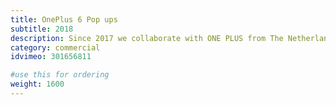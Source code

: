 ```yaml
---
title: OnePlus 6 Pop ups
subtitle: 2018 
description: Since 2017 we collaborate with ONE PLUS from The Netherlands.
category: commercial
idvimeo: 301656811

#use this for ordering
weight: 1600
---
```

<!--stackedit_data:
eyJoaXN0b3J5IjpbLTExOTk3NjE2NCwtMTMwMzY5OTI0NCwxNj
U2MjE0NDg1LDE3NzE5ODM2LDI0MzUzNjk0M119
-->